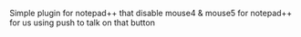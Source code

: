 Simple plugin for notepad++ that disable mouse4 & mouse5 for notepad++ for us using push to talk on that button
